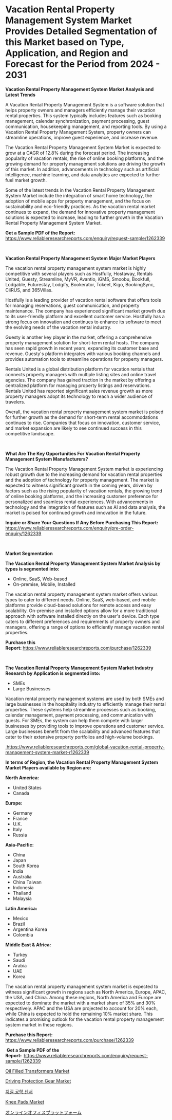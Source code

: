 <p><h1>Vacation Rental Property Management System Market Provides Detailed Segmentation of this Market based on Type, Application, and Region and Forecast for the Period from 2024 - 2031</h1></p><p><strong>Vacation Rental Property Management System Market Analysis and Latest Trends</strong></p>
<p><p>A Vacation Rental Property Management System is a software solution that helps property owners and managers efficiently manage their vacation rental properties. This system typically includes features such as booking management, calendar synchronization, payment processing, guest communication, housekeeping management, and reporting tools. By using a Vacation Rental Property Management System, property owners can streamline operations, improve guest experience, and increase revenue.</p><p>The Vacation Rental Property Management System Market is expected to grow at a CAGR of 12.8% during the forecast period. The increasing popularity of vacation rentals, the rise of online booking platforms, and the growing demand for property management solutions are driving the growth of this market. In addition, advancements in technology such as artificial intelligence, machine learning, and data analytics are expected to further fuel market growth.</p><p>Some of the latest trends in the Vacation Rental Property Management System Market include the integration of smart home technology, the adoption of mobile apps for property management, and the focus on sustainability and eco-friendly practices. As the vacation rental market continues to expand, the demand for innovative property management solutions is expected to increase, leading to further growth in the Vacation Rental Property Management System Market.</p></p>
<p><strong>Get a Sample PDF of the Report:&nbsp;</strong> <a href="https://www.reliableresearchreports.com/enquiry/request-sample/1262339">https://www.reliableresearchreports.com/enquiry/request-sample/1262339</a></p>
<p>&nbsp;</p>
<p><strong>Vacation Rental Property Management System Major Market Players</strong></p>
<p><p>The vacation rental property management system market is highly competitive with several players such as Hostfully, Hostaway, Rentals United, Guesty, Streamline, MyVR, Avantio, iGMS, Smoobu, Bookfull, Lodgable, Futurestay, Lodgify, Bookerator, Tokeet, Kigo, BookingSync, CiiRUS, and 365Villas.</p><p>Hostfully is a leading provider of vacation rental software that offers tools for managing reservations, guest communication, and property maintenance. The company has experienced significant market growth due to its user-friendly platform and excellent customer service. Hostfully has a strong focus on innovation and continues to enhance its software to meet the evolving needs of the vacation rental industry.</p><p>Guesty is another key player in the market, offering a comprehensive property management solution for short-term rental hosts. The company has seen rapid growth in recent years, expanding its customer base and revenue. Guesty's platform integrates with various booking channels and provides automation tools to streamline operations for property managers.</p><p>Rentals United is a global distribution platform for vacation rentals that connects property managers with multiple listing sites and online travel agencies. The company has gained traction in the market by offering a centralized platform for managing property listings and reservations. Rentals United has reported significant sales revenue growth as more property managers adopt its technology to reach a wider audience of travelers.</p><p>Overall, the vacation rental property management system market is poised for further growth as the demand for short-term rental accommodations continues to rise. Companies that focus on innovation, customer service, and market expansion are likely to see continued success in this competitive landscape.</p></p>
<p>&nbsp;</p>
<p><strong>What Are The Key Opportunities For Vacation Rental Property Management System Manufacturers?</strong></p>
<p><p>The Vacation Rental Property Management System market is experiencing robust growth due to the increasing demand for vacation rental properties and the adoption of technology for property management. The market is expected to witness significant growth in the coming years, driven by factors such as the rising popularity of vacation rentals, the growing trend of online booking platforms, and the increasing customer preference for personalized and seamless rental experiences. With advancements in technology and the integration of features such as AI and data analysis, the market is poised for continued growth and innovation in the future.</p></p>
<p><strong>Inquire or Share Your Questions If Any Before Purchasing This Report:</strong> <a href="https://www.reliableresearchreports.com/enquiry/pre-order-enquiry/1262339">https://www.reliableresearchreports.com/enquiry/pre-order-enquiry/1262339</a></p>
<p>&nbsp;</p>
<p><strong>Market Segmentation</strong></p>
<p><strong>The Vacation Rental Property Management System Market Analysis by types is segmented into:</strong></p>
<p><ul><li>Online, SaaS, Web-based</li><li>On-premise, Mobile, Installed</li></ul></p>
<p><p>The vacation rental property management system market offers various types to cater to different needs. Online, SaaS, web-based, and mobile platforms provide cloud-based solutions for remote access and easy scalability. On-premise and installed options allow for a more traditional approach with software installed directly on the user's device. Each type caters to different preferences and requirements of property owners and managers, offering a range of options to efficiently manage vacation rental properties.</p></p>
<p><strong>Purchase this Report:&nbsp;</strong><a href="https://www.reliableresearchreports.com/purchase/1262339">https://www.reliableresearchreports.com/purchase/1262339</a></p>
<p>&nbsp;</p>
<p><strong>The Vacation Rental Property Management System Market Industry Research by Application is segmented into:</strong></p>
<p><ul><li>SMEs</li><li>Large Businesses</li></ul></p>
<p><p>Vacation rental property management systems are used by both SMEs and large businesses in the hospitality industry to efficiently manage their rental properties. These systems help streamline processes such as booking, calendar management, payment processing, and communication with guests. For SMEs, the system can help them compete with larger businesses by providing tools to improve operations and customer service. Large businesses benefit from the scalability and advanced features that cater to their extensive property portfolios and high-volume bookings.</p></p>
<p><a href="https://www.reliableresearchreports.com/global-vacation-rental-property-management-system-market-r1262339">&nbsp;https://www.reliableresearchreports.com/global-vacation-rental-property-management-system-market-r1262339</a></p>
<p><strong>In terms of Region, the Vacation Rental Property Management System Market Players available by Region are:</strong></p>
<p>
    <p> <strong> North America: </strong>
        <ul>
            <li>United States</li>
            <li>Canada</li>
        </ul>
        </p> 
    <p> <strong> Europe: </strong>
        <ul>
            <li>Germany</li>
            <li>France</li>
            <li>U.K.</li>
            <li>Italy</li>
            <li>Russia</li>
        </ul>
        </p> 
    <p> <strong> Asia-Pacific: </strong>
        <ul>
            <li>China</li>
            <li>Japan</li>
            <li>South Korea</li>
            <li>India</li>
            <li>Australia</li>
            <li>China Taiwan</li>
            <li>Indonesia</li>
            <li>Thailand</li>
            <li>Malaysia</li>
        </ul>
        </p> 
    <p> <strong> Latin America: </strong>
        <ul>
            <li>Mexico</li>
            <li>Brazil</li>
            <li>Argentina Korea</li>
            <li>Colombia</li>
        </ul>
        </p> 
    <p> <strong> Middle East & Africa: </strong>
        <ul>
            <li>Turkey</li>
            <li>Saudi</li>
            <li>Arabia</li>
            <li>UAE</li>
            <li>Korea</li>
        </ul>
    </p>
    </p>
<p><p>The vacation rental property management system market is expected to witness significant growth in regions such as North America, Europe, APAC, the USA, and China. Among these regions, North America and Europe are expected to dominate the market with a market share of 35% and 30% respectively. APAC and the USA are projected to account for 20% each, while China is expected to hold the remaining 10% market share. This indicates a promising outlook for the vacation rental property management system market in these regions.</p></p>
<p><strong>Purchase this Report: </strong><a href="https://www.reliableresearchreports.com/purchase/1262339">https://www.reliableresearchreports.com/purchase/1262339</a></p>
<p>&nbsp;<strong>Get a Sample PDF of the Report:&nbsp;&nbsp;</strong><a href="https://www.reliableresearchreports.com/enquiry/request-sample/1262339">https://www.reliableresearchreports.com/enquiry/request-sample/1262339</a></p>
<p><strong></strong></p>
<p><p><a href="https://www.linkedin.com/pulse/oil-filled-transformers-market-share-evolution-growth-trends-useff?trackingId=HTM1QRccVfsdcbJEeoMsRQ%3D%3D">Oil Filled Transformers Market</a></p><p><a href="https://issuu.com/reportprime-2/docs/driving-protection-gear-market-size-2030.pptx">Driving Protection Gear Market</a></p><p><a href="https://medium.com/@carolynurton5656/%EC%A7%80%EB%B0%98%EA%B3%B5%ED%95%99-%EC%84%BC%EC%84%9C-%EC%8B%9C%EC%9E%A5-%EA%B7%9C%EB%AA%A8-%EC%8B%9C%EC%9E%A5-%EC%A0%84%EB%A7%9D-%EB%B0%8F-%EC%8B%9C%EC%9E%A5-%EC%98%88%EC%B8%A1-2024%EB%85%84%EB%B6%80%ED%84%B0-2031%EB%85%84%EA%B9%8C%EC%A7%80-e4ad3d10544a">지질 공학 센서</a></p><p><a href="https://www.linkedin.com/pulse/knee-pads-market-research-report-its-history-forecast-2024-1hhlc?trackingId=AJx5lZMMFtJ59L%2Fb15W4Xg%3D%3D">Knee Pads Market</a></p><p><a href="https://medium.com/@bertramveum2023/%E3%82%AA%E3%83%B3%E3%83%A9%E3%82%A4%E3%83%B3%E3%82%AA%E3%83%95%E3%82%A3%E3%82%B9%E3%83%97%E3%83%A9%E3%83%83%E3%83%88%E3%83%95%E3%82%A9%E3%83%BC%E3%83%A0%E5%B8%82%E5%A0%B4-%E7%AB%B6%E4%BA%89%E5%88%86%E6%9E%90-%E5%B8%82%E5%A0%B4%E5%8B%95%E5%90%91-2031%E5%B9%B4%E3%81%BE%E3%81%A7%E3%81%AE%E4%BA%88%E6%B8%AC-951cf8ceeefb">オンラインオフィスプラットフォーム</a></p></p>